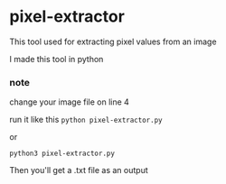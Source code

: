 # pixel-extractor

This tool used for extracting pixel values from an image 

I made this tool in python 

### note 
change your image file on line 4

run it like this 
```python pixel-extractor.py```

or 

```python3 pixel-extractor.py```

Then you'll get a .txt file as an output
